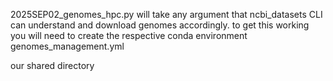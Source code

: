 2025SEP02_genomes_hpc.py will take any argument that ncbi_datasets CLI can understand and download genomes accordingly.
    to get this working you will need to create the respective conda environment genomes_management.yml

our shared directory

